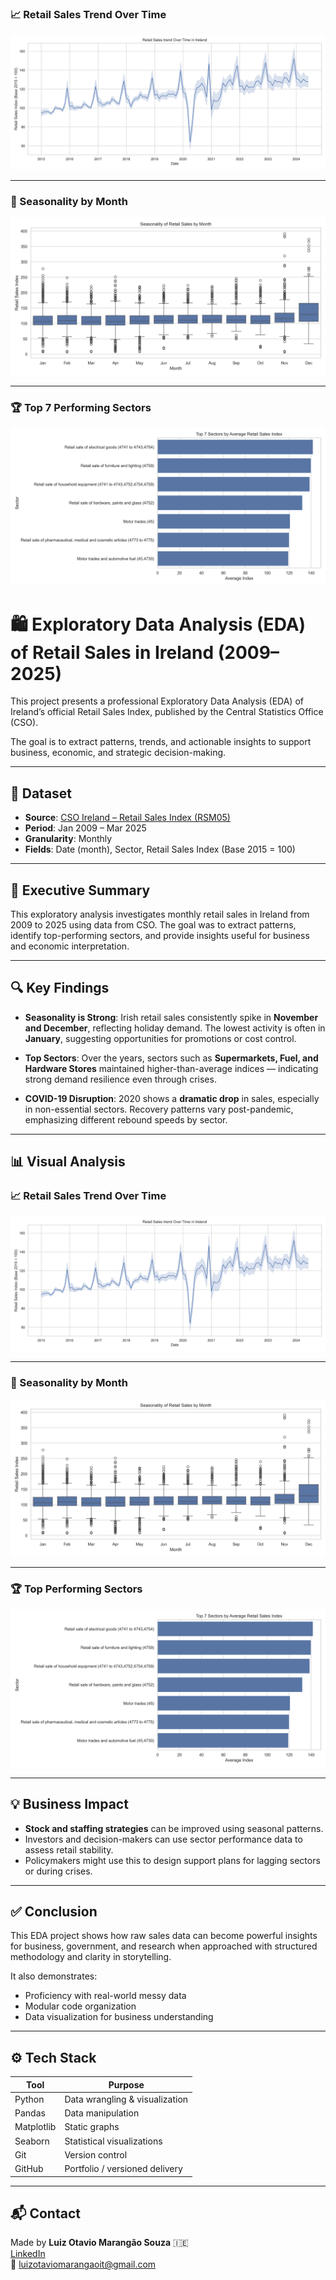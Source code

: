 ### 📈 Retail Sales Trend Over Time

![Retail Sales Trend](reports/trend.png)

---

### 📅 Seasonality by Month

![Seasonality](reports/seasonality.png)

---

### 🏆 Top 7 Performing Sectors

![Top Sectors](reports/top_sectors.png)


# 🛍️ Exploratory Data Analysis (EDA) of Retail Sales in Ireland (2009–2025)

This project presents a professional Exploratory Data Analysis (EDA) of Ireland’s official Retail Sales Index, published by the Central Statistics Office (CSO).

The goal is to extract patterns, trends, and actionable insights to support business, economic, and strategic decision-making.

---

## 📁 Dataset

- **Source**: [CSO Ireland – Retail Sales Index (RSM05)](https://data.cso.ie/table/RSM05)
- **Period**: Jan 2009 – Mar 2025
- **Granularity**: Monthly
- **Fields**: Date (month), Sector, Retail Sales Index (Base 2015 = 100)

---

## 🧠 Executive Summary

This exploratory analysis investigates monthly retail sales in Ireland from 2009 to 2025 using data from CSO. The goal was to extract patterns, identify top-performing sectors, and provide insights useful for business and economic interpretation.

---

## 🔍 Key Findings

- **Seasonality is Strong**: Irish retail sales consistently spike in **November and December**, reflecting holiday demand. The lowest activity is often in **January**, suggesting opportunities for promotions or cost control.

- **Top Sectors**: Over the years, sectors such as **Supermarkets, Fuel, and Hardware Stores** maintained higher-than-average indices — indicating strong demand resilience even through crises.

- **COVID-19 Disruption**: 2020 shows a **dramatic drop** in sales, especially in non-essential sectors. Recovery patterns vary post-pandemic, emphasizing different rebound speeds by sector.

---

## 📊 Visual Analysis

### 📈 Retail Sales Trend Over Time

![Retail Sales Trend](reports/trend.png)

---

### 📅 Seasonality by Month

![Seasonality](reports/seasonality.png)

---

### 🏆 Top Performing Sectors

![Top Sectors](reports/top_sectors.png)

---

## 💡 Business Impact

- **Stock and staffing strategies** can be improved using seasonal patterns.
- Investors and decision-makers can use sector performance data to assess retail stability.
- Policymakers might use this to design support plans for lagging sectors or during crises.

---

## ✅ Conclusion

This EDA project shows how raw sales data can become powerful insights for business, government, and research when approached with structured methodology and clarity in storytelling.

It also demonstrates:

- Proficiency with real-world messy data
- Modular code organization
- Data visualization for business understanding

---

## ⚙️ Tech Stack

| Tool           | Purpose                         |
|----------------|---------------------------------|
| Python         | Data wrangling & visualization  |
| Pandas         | Data manipulation               |
| Matplotlib     | Static graphs                   |
| Seaborn        | Statistical visualizations      |
| Git            | Version control                 |
| GitHub         | Portfolio / versioned delivery  |

---

## 📬 Contact

Made by **Luiz Otavio Marangão Souza** 🇮🇪  
[LinkedIn](https://www.linkedin.com/in/luiz-otavio-creator)  
📧 luizotaviomarangaoit@gmail.com
